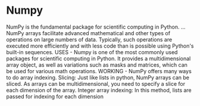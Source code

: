 # Numpy
NumPy is the fundamental package for scientific computing in Python. ... NumPy arrays facilitate advanced mathematical and other types of operations on large numbers of data. Typically, such operations are executed more efficiently and with less code than is possible using Python's built-in sequences.
USES - 
Numpy is one of the most commonly used packages for scientific computing in Python. It provides a multidimensional array object, as well as variations such as masks and matrices, which can be used for various math operations.
WORKING - 
NumPy offers many ways to do array indexing. Slicing: Just like lists in python, NumPy arrays can be sliced. As arrays can be multidimensional, you need to specify a slice for each dimension of the array. Integer array indexing: In this method, lists are passed for indexing for each dimension
